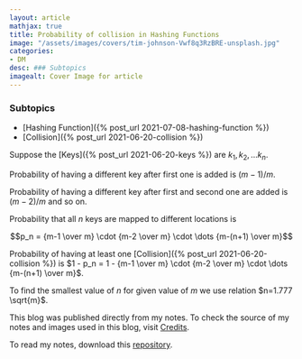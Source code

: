 ```yaml
---
layout: article
mathjax: true
title: Probability of collision in Hashing Functions
image: "/assets/images/covers/tim-johnson-Vwf8q3RzBRE-unsplash.jpg"
categories:
- DM
desc: ### Subtopics 
imagealt: Cover Image for article
---
```


### Subtopics
- [Hashing Function]({% post_url 2021-07-08-hashing-function %})
- [Collision]({% post_url 2021-06-20-collision %})

Suppose the [Keys]({% post_url 2021-06-20-keys %}) are $k_1, k_2, \dots k_n$.




















































































































































































































































































































































































































Probability of having a different key after first one is added is $(m-1)/m$.




















































































































































































































































































































































































































Probability of having a different key after first and second one are added is $(m-2)/m$ and so on.





















































































































































































































































































































































































































Probability that all $n$ keys are mapped to different locations is




















































































































































































































































































































































































































$$p_n = {m-1 \over m} \cdot {m-2 \over m} \cdot \dots {m-(n+1) \over m}$$





















































































































































































































































































































































































































Probability of having at least one [Collision]({% post_url 2021-06-20-collision %}) is
$1 - p_n = 1 - {m-1 \over m} \cdot {m-2 \over m} \cdot \dots {m-(n+1) \over m}$.





















































































































































































































































































































































































































To find the smallest value of $n$ for given value of $m$ we use relation $n=1.777 \sqrt{m}$.





















































































































































































































































































































































































































This blog was published directly from my notes.
To check the source of my notes and images used in this blog, visit <a href="/credits.html" target="_blank">Credits</a>.

To read my notes, download this <a href="https://github.com/bovem/CS" target="blank">repository</a>.
